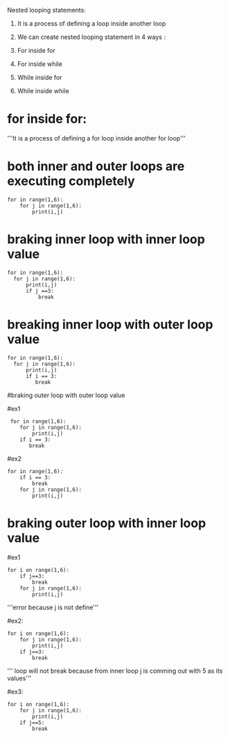 Nested looping statements: 

1. It is a process of defining a loop inside another loop  

2. We can create nested looping statement in 4 ways : 

1. For inside for 

2. For inside while 

3. While inside for  

4. While inside while


# for inside for:
'''It is a process of defining a for loop inside another for loop'''

# both inner and outer loops are executing completely

    for in range(1,6):
        for j in range(1,6):
            print(i,j)

# braking inner loop with inner loop value

    for in range(1,6):
      for j in range(1,6):
          print(i,j)
          if j ==3:
              break
# breaking inner loop with outer loop value

    for in range(1,6):
      for j in range(1,6):
          print(i,j)
          if i == 3:
             break

#braking outer loop with outer loop value

#ex1

     for in range(1,6):
        for j in range(1,6):
            print(i,j)
        if i == 3:
           break


#ex2

    for in range(1,6):
        if i == 3:
            break
        for j in range(1,6):
            print(i,j)



# braking outer loop with inner loop value

#ex1

    for i on range(1,6):
        if j==3:
            break
        for j in range(1,6):
            print(i,j)

'''error because j is not define'''

#ex2:

    for i on range(1,6):
        for j in range(1,6):
            print(i,j)
        if j==3:
            break

''' loop will not break because from inner loop j is comming out with
5 as its values'''

#ex3:

    for i on range(1,6):
        for j in range(1,6):
            print(i,j)
        if j==5:
            break
